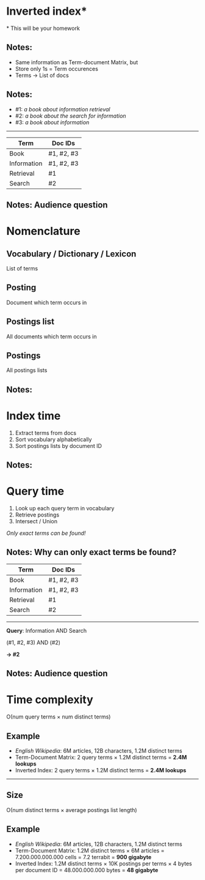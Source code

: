 # Inverted index*

\* This will be your homework

Notes:
---

* Same information as Term-document Matrix, but
* Store only 1s = Term occurences
* Terms &rarr; List of docs

Notes:
---

* \#1: _a book about information retrieval_
* \#2: _a book about the search for information_
* \#3: _a book about information_

***

| Term        | Doc IDs                                        |
|-------------|------------------------------------------------|
| Book        | #1, #2, #3 <!-- .element: class="fragment" --> |
| Information | #1, #2, #3 <!-- .element: class="fragment" --> |
| Retrieval   | #1         <!-- .element: class="fragment" --> |
| Search      | #2         <!-- .element: class="fragment" --> |

Notes: Audience question
---

# Nomenclature

## Vocabulary / Dictionary / Lexicon <!-- .element: class="fragment" data-fragment-index="1" -->

List of terms <!-- .element: class="fragment" data-fragment-index="1" -->

## Posting <!-- .element: class="fragment" data-fragment-index="2" -->

Document which term occurs in <!-- .element: class="fragment" data-fragment-index="2" -->

## Postings list <!-- .element: class="fragment" data-fragment-index="3" -->

All documents which term occurs in <!-- .element: class="fragment" data-fragment-index="3" -->

## Postings <!-- .element: class="fragment" data-fragment-index="4" -->

All postings lists <!-- .element: class="fragment" data-fragment-index="4" -->

Notes:
---

# Index time

1. Extract terms from docs
2. Sort vocabulary alphabetically
3. Sort postings lists by document ID

Notes:
---

# Query time

1. Look up each query term in vocabulary
2. Retrieve postings
3. Intersect / Union

*Only exact terms can be found!*

Notes:
Why can only exact terms be found?
---

| Term                                                                                               | Doc IDs    |
|----------------------------------------------------------------------------------------------------|------------|
| Book                                                                                               | #1, #2, #3 |
| <span>Information</span><!-- .element: class="fragment highlight-blue" data-fragment-index="2" --> | #1, #2, #3 |
| Retrieval                                                                                          | #1         |
| <span>Search</span><!-- .element: class="fragment highlight-blue" data-fragment-index="3" -->      | #2         |

***

&shy;<!-- .element: class="fragment" data-fragment-index="1" -->**Query**:
<span>Information</span><!-- .element: class="fragment highlight-blue" data-fragment-index="2" -->
AND
<span>Search</span><!-- .element: class="fragment highlight-blue" data-fragment-index="3" -->

(#1, #2, #3) AND (#2)<!-- .element: class="fragment fade-in" -->

**&rarr; #2**<!-- .element: class="fragment fade-in" -->

Notes:
Audience question
---

# Time complexity

&Omicron;(num query terms &times; num distinct terms)<!-- .element: class="fragment" data-fragment-index="1" -->

## <!-- .element: class="fragment" data-fragment-index="1" -->Example

* &shy;<!-- .element: class="fragment" data-fragment-index="1" -->*English Wikipedia*: 6M articles, 12B characters, 1.2M
  distinct terms
* &shy;<!-- .element: class="fragment" data-fragment-index="1" -->Term-Document Matrix: 2 query terms &times; 1.2M
  distinct terms = **2.4M lookups**
* &shy;<!-- .element: class="fragment" data-fragment-index="2" -->Inverted Index: 2 query terms &times; 1.2M distinct
  terms = **2.4M lookups**

---

## Size

&Omicron;(num distinct terms &times; average postings list
length)<!-- .element: class="fragment" data-fragment-index="1" -->

## <!-- .element: class="fragment" data-fragment-index="2" -->Example

* &shy;<!-- .element: class="fragment" data-fragment-index="2" -->*English Wikipedia*: 6M articles, 12B characters, 1.2M
  distinct terms
* &shy;<!-- .element: class="fragment" data-fragment-index="2" -->Term-Document Matrix: 1.2M distinct terms &times; 6M
  articles = 7.200.000.000.000 cells = 7.2 terrabit = **900 gigabyte**
* &shy;<!-- .element: class="fragment" data-fragment-index="3" -->Inverted Index: 1.2M distinct terms &times; 10K
  postings per terms &times; 4 bytes per document ID = 48.000.000.000 bytes = **48 gigabyte**
